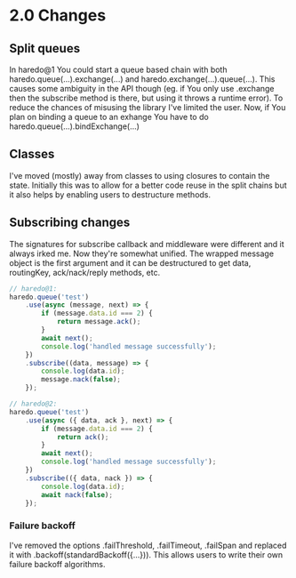 # 2.0 Changes

## Split queues

In haredo@1 You could start a queue based chain with both haredo.queue(...).exchange(...) and haredo.exchange(...).queue(...). This causes some ambiguity in the API though (eg. if You only use .exchange then the subscribe method is there, but using it throws a runtime error). To reduce the chances of misusing the library I've limited the user. Now, if You plan on binding a queue to an exhange You have to do haredo.queue(...).bindExchange(...)

## Classes

I've moved (mostly) away from classes to using closures to contain the state. Initially this was to allow for a better code reuse in the split chains but it also helps by enabling users to destructure methods.

## Subscribing changes

The signatures for subscribe callback and middleware were different and it always irked me. Now they're somewhat unified.
The wrapped message object is the first argument and it can be destructured to get data, routingKey, ack/nack/reply methods, etc.

```typescript
// haredo@1:
haredo.queue('test')
    .use(async (message, next) => {
        if (message.data.id === 2) {
            return message.ack();
        }
        await next();
        console.log('handled message successfully');
    })
    .subscribe((data, message) => {
        console.log(data.id);
        message.nack(false);
    });

// haredo@2:
haredo.queue('test')
    .use(async ({ data, ack }, next) => {
        if (message.data.id === 2) {
            return ack();
        }
        await next();
        console.log('handled message successfully');
    })
    .subscribe(({ data, nack }) => {
        console.log(data.id);
        await nack(false);
    });
```

### Failure backoff

I've removed the options .failThreshold, .failTimeout, .failSpan and replaced it with
.backoff(standardBackoff({...})). This allows users to write their own failure backoff
algorithms.
